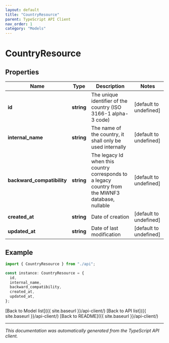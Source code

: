 ```yaml
---
layout: default
title: "CountryResource"
parent: TypeScript API Client
nav_order: 1
category: "Models"
---
```


# CountryResource

## Properties

| Name                       | Type       | Description                                                                                       | Notes                  |
| -------------------------- | ---------- | ------------------------------------------------------------------------------------------------- | ---------------------- |
| **id**                     | **string** | The unique identifier of the country (ISO 3166-1 alpha-3 code)                                    | [default to undefined] |
| **internal_name**          | **string** | The name of the country, it shall only be used internally                                         | [default to undefined] |
| **backward_compatibility** | **string** | The legacy Id when this country corresponds to a legacy country from the MWNF3 database, nullable | [default to undefined] |
| **created_at**             | **string** | Date of creation                                                                                  | [default to undefined] |
| **updated_at**             | **string** | Date of last modification                                                                         | [default to undefined] |

## Example

```typescript
import { CountryResource } from "./api";

const instance: CountryResource = {
  id,
  internal_name,
  backward_compatibility,
  created_at,
  updated_at,
};
```

[Back to Model list]({{ site.baseurl }}/api-client/) [Back to API list]({{ site.baseurl }}/api-client/) [Back to README]({{ site.baseurl }}/api-client/)

---

_This documentation was automatically generated from the TypeScript API client._

